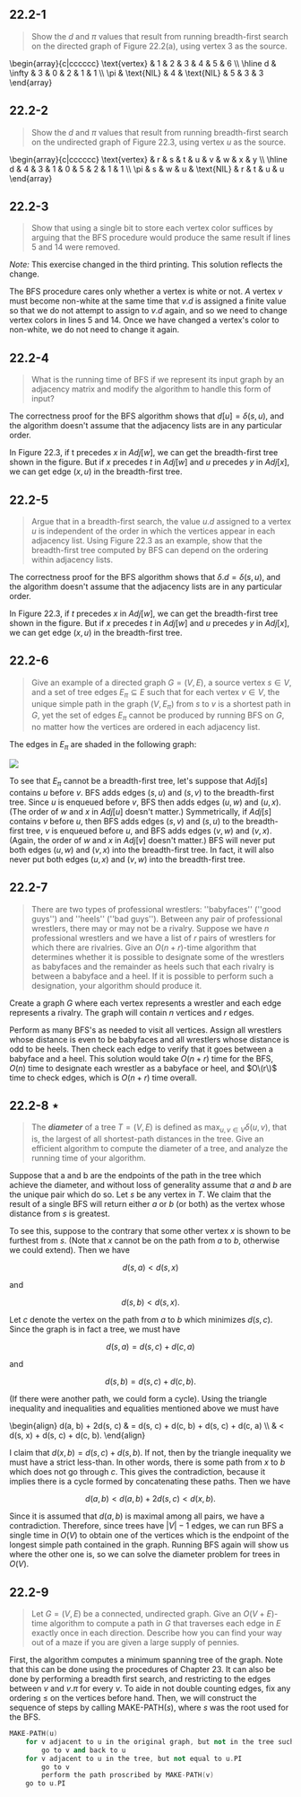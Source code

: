 ## 22.2-1

> Show the $d$ and $\pi$ values that result from running breadth-first search on the directed graph of Figure 22.2(a), using vertex $3$ as the source.

\begin{array}{c|cccccc}
\text{vertex} & 1 & 2 & 3 & 4 & 5 & 6 \\\\
\hline
d & \infty & 3 & 0 & 2 & 1 & 1 \\\\
\pi & \text{NIL} & 4 & \text{NIL} & 5 & 3 & 3
\end{array}

## 22.2-2

> Show the $d$ and $\pi$ values that result from running breadth-first search on the undirected graph of Figure 22.3, using vertex $u$ as the source.

\begin{array}{c|cccccc}
\text{vertex} & r & s & t & u & v & w & x & y \\\\
\hline
d & 4 & 3 & 1 & 0 & 5 & 2 & 1 & 1 \\\\
\pi & s & w & u & \text{NIL} & r & t & u & u
\end{array}

## 22.2-3

> Show that using a single bit to store each vertex color suffices by arguing that the $\text{BFS}$ procedure would produce the same result if lines 5 and 14 were removed.

$\textit{Note:}$ This exercise changed in the third printing. This solution reflects the change.

The $\text{BFS}$ procedure cares only whether a vertex is white or not. $A$ vertex $v$ must become non-white at the same time that $v.d$ is assigned a finite value so that we do not attempt to assign to $v.d$ again, and so we need to change vertex colors in lines 5 and 14. Once we have changed a vertex's color to non-white, we do not need to change it again.

## 22.2-4

> What is the running time of $\text{BFS}$ if we represent its input graph by an adjacency matrix and modify the algorithm to handle this form of input?

The correctness proof for the $\text{BFS}$ algorithm shows that $d[u] = \delta(s, u)$, and the algorithm doesn't assume that the adjacency lists are in any particular order.

In Figure 22.3, if t precedes $x$ in $Adj[w]$, we can get the breadth-first tree shown in the figure. But if $x$ precedes $t$ in $Adj[w]$ and $u$ precedes $y$ in $Adj[x]$, we can get edge $(x, u)$ in the breadth-first tree.

## 22.2-5

> Argue that in a breadth-first search, the value $u.d$ assigned to a vertex $u$ is independent of the order in which the vertices appear in each adjacency list. Using Figure 22.3 as an example, show that the breadth-first tree computed by $\text{BFS}$ can depend on the ordering within adjacency lists.

The correctness proof for the $\text{BFS}$ algorithm shows that $\delta.d = \delta(s, u)$, and the algorithm doesn't assume that the adjacency lists are in any particular order.

In Figure 22.3, if $t$ precedes $x$ in $Adj[w]$, we can get the breadth-first tree shown in the figure. But if $x$ precedes $t$ in $Adj[w]$ and $u$ precedes $y$ in $Adj[x]$, we can get edge $(x, u)$ in the breadth-first tree.

## 22.2-6

> Give an example of a directed graph $G = (V, E)$, a source vertex $s \in V$, and a set of tree edges $E_\pi \subseteq E$ such that for each vertex $v \in V$, the unique simple path in the graph $(V, E_\pi)$ from $s$ to $v$ is a shortest path in $G$, yet the set of edges $E_\pi$ cannot be produced by running $\text{BFS}$ on $G$, no matter how the vertices are ordered in each adjacency list.

The edges in $E_\pi$ are shaded in the following graph:

![](https://i.imgur.com/mIHBMbg.png)

To see that $E_\pi$ cannot be a breadth-first tree, let's suppose that $Adj[s]$ contains $u$ before $v$. $\text{BFS}$ adds edges $(s, u)$ and $(s, v)$ to the breadth-first tree. Since $u$ is enqueued before $v$, $\text{BFS}$ then adds edges $(u, w)$ and $(u, x)$. (The order of $w$ and $x$ in $Adj[u]$ doesn't matter.) Symmetrically, if $Adj[s]$ contains $v$ before $u$, then $\text{BFS}$ adds edges $(s, v)$ and $(s, u)$ to the breadth-first tree, $v$ is enqueued before $u$, and $\text{BFS}$ adds edges $(v, w)$ and $(v, x)$. (Again, the order of $w$ and $x$ in $Adj[v]$ doesn't matter.) $\text{BFS}$ will never put both edges $(u, w)$ and $(v, x)$ into the breadth-first tree. In fact, it will also never put both edges $(u, x)$ and $(v, w)$ into the breadth-first tree.

## 22.2-7

> There are two types of professional wrestlers: ''babyfaces'' (''good guys'') and ''heels'' (''bad guys''). Between any pair of professional wrestlers, there may or may not be a rivalry. Suppose we have $n$ professional wrestlers and we have a list of $r$ pairs of wrestlers for which there are rivalries. Give an $O(n + r)$-time algorithm that determines whether it is possible to designate some of the wrestlers as babyfaces and the remainder as heels such that each rivalry is between a babyface and a heel. If it is possible to perform such a designation, your algorithm should produce it.

Create a graph $G$ where each vertex represents a wrestler and each edge represents a rivalry. The graph will contain $n$ vertices and $r$ edges.

Perform as many $\text{BFS}$'s as needed to visit all vertices. Assign all wrestlers whose distance is even to be babyfaces and all wrestlers whose distance is odd to be heels. Then check each edge to verify that it goes between a babyface and a heel. This solution would take $O(n + r)$ time for the $\text{BFS}$, $O(n)$ time to designate each wrestler as a babyface or heel, and $O\(r\)$ time to check edges, which is $O(n + r)$ time overall.

## 22.2-8 $\star$

> The ***diameter*** of a tree $T = (V, E)$ is defined as $\max_{u,v \in V} \delta(u, v)$, that is, the largest of all shortest-path distances in the tree. Give an efficient algorithm to compute the diameter of a tree, and analyze the running time of your algorithm.

Suppose that a and b are the endpoints of the path in the tree which achieve the diameter, and without loss of generality assume that $a$ and $b$ are the unique pair which do so. Let $s$ be any vertex in $T$. We claim that the result of a single $\text{BFS}$ will return either $a$ or $b$ (or both) as the vertex whose distance from $s$ is greatest.

To see this, suppose to the contrary that some other vertex $x$ is shown to be furthest from $s$. (Note that $x$ cannot be on the path from $a$ to $b$, otherwise we could extend). Then we have

$$d(s, a) < d(s, x)$$

and

$$d(s, b) < d(s, x).$$

Let $c$ denote the vertex on the path from $a$ to $b$ which minimizes $d(s, c)$. Since the graph is in fact a tree, we must have

$$d(s, a) = d(s, c) + d(c, a)$$

and

$$d(s, b) = d(s, c) + d(c, b).$$

(If there were another path, we could form a cycle). Using the triangle inequality and inequalities and equalities mentioned above we must have

\begin{align}
d(a, b) + 2d(s, c) & = d(s, c) + d(c, b) + d(s, c) + d(c, a) \\\\
                   & < d(s, x) + d(s, c) + d(c, b).
\end{align}

I claim that $d(x, b) = d(s, c) + d(s, b)$. If not, then by the triangle inequality we must have a strict less-than. In other words, there is some path from $x$ to $b$ which does not go through $c$. This gives the contradiction, because it implies there is a cycle formed by concatenating these paths. Then we have

$$d(a, b) < d(a, b) + 2d(s, c) < d(x, b).$$

Since it is assumed that $d(a, b)$ is maximal among all pairs, we have a contradiction. Therefore, since trees have $|V| - 1$ edges, we can run $\text{BFS}$ a single time in $O(V)$ to obtain one of the vertices which is the endpoint of the longest simple path contained in the graph. Running $\text{BFS}$ again will show us where the other one is, so we can solve the diameter problem for trees in $O(V)$.

## 22.2-9

> Let $G = (V, E)$ be a connected, undirected graph. Give an $O(V + E)$-time algorithm to compute a path in $G$ that traverses each edge in $E$ exactly once in each direction. Describe how you can find your way out of a maze if you are given a large supply of pennies.

First, the algorithm computes a minimum spanning tree of the graph. Note that this can be done using the procedures of Chapter 23. It can also be done by performing a breadth first search, and restricting to the edges between $v$ and $v.\pi$ for every $v$. To aide in not double counting edges, fix any ordering $\le$ on the vertices before hand. Then, we will construct the sequence of steps by calling $\text{MAKE-PATH}(s)$, where $s$ was the root used for the $\text{BFS}$.

```cpp
MAKE-PATH(u)
    for v adjacent to u in the original graph, but not in the tree such that u ≤ v
        go to v and back to u
    for v adjacent to u in the tree, but not equal to u.PI
        go to v
        perform the path proscribed by MAKE-PATH(v)
    go to u.PI
```
